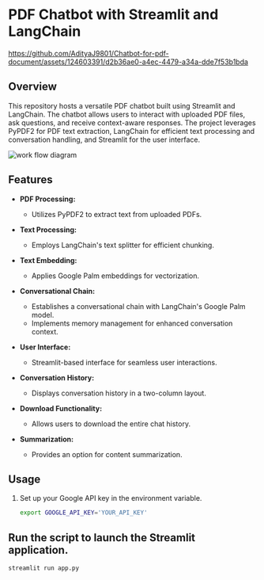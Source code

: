 # PDF Chatbot with Streamlit and LangChain


https://github.com/AdityaJ9801/Chatbot-for-pdf-document/assets/124603391/d2b36ae0-a4ec-4479-a34a-dde7f53b1bda


## Overview

This repository hosts a versatile PDF chatbot built using Streamlit and LangChain. The chatbot allows users to interact with uploaded PDF files, ask questions, and receive context-aware responses. The project leverages PyPDF2 for PDF text extraction, LangChain for efficient text processing and conversation handling, and Streamlit for the user interface.

![work flow diagram](https://github.com/AdityaJ9801/Chatbot-for-pdf-document/assets/124603391/f71d79cf-6829-49b5-835d-a41ba4623cbe)

## Features

- **PDF Processing:**
  - Utilizes PyPDF2 to extract text from uploaded PDFs.

- **Text Processing:**
  - Employs LangChain's text splitter for efficient chunking.

- **Text Embedding:**
  - Applies Google Palm embeddings for vectorization.

- **Conversational Chain:**
  - Establishes a conversational chain with LangChain's Google Palm model.
  - Implements memory management for enhanced conversation context.

- **User Interface:**
  - Streamlit-based interface for seamless user interactions.

- **Conversation History:**
  - Displays conversation history in a two-column layout.

- **Download Functionality:**
  - Allows users to download the entire chat history.

- **Summarization:**
  - Provides an option for content summarization.

## Usage

1. Set up your Google API key in the environment variable.
   ```bash
   export GOOGLE_API_KEY='YOUR_API_KEY'

## Run the script to launch the Streamlit application.
  
    streamlit run app.py
